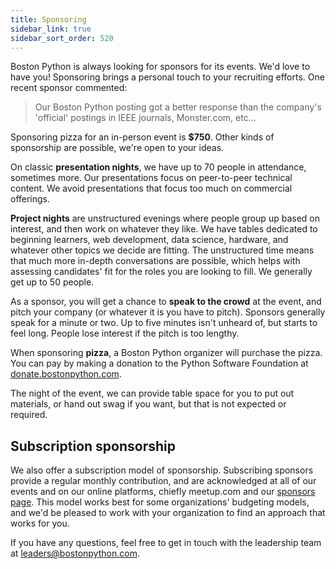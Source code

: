 ```yaml
---
title: Sponsoring
sidebar_link: true
sidebar_sort_order: 520
---
```


Boston Python is always looking for sponsors for its events. We'd love to have
you! Sponsoring brings a personal touch to your recruiting efforts. One recent
sponsor commented:

> Our Boston Python posting got a better response than the company's 'official'
  postings in IEEE journals, Monster.com, etc...

Sponsoring pizza for an in-person event is **$750**.  Other kinds of sponsorship are possible, we're open to your ideas.

On classic **presentation nights**, we have up to 70 people in attendance, sometimes more.  Our presentations focus on peer-to-peer technical content.  We avoid presentations that focus too much on commercial offerings.

**Project nights** are unstructured evenings where people group up based on interest, and then work on whatever they like. We have tables dedicated to beginning learners, web development, data science, hardware, and whatever other topics we decide are fitting. The unstructured time means that much more in-depth conversations are possible, which helps with assessing candidates' fit for the roles you are looking to fill. We generally get up to 50 people.

As a sponsor, you will get a chance to **speak to the crowd** at the event, and
pitch your company (or whatever it is you have to pitch). Sponsors generally
speak for a minute or two. Up to five minutes isn't unheard of, but starts to
feel long. People lose interest if the pitch is too lengthy.

When sponsoring **pizza**, a Boston Python organizer will purchase the pizza.
You can pay by making a donation to the Python Software Foundation at
[donate.bostonpython.com](https://donate.bostonpython.com).

The night of the event, we can provide table space for you to put out materials,
or hand out swag if you want, but that is not expected or required.

## Subscription sponsorship

We also offer a subscription model of sponsorship. Subscribing sponsors provide
a regular monthly contribution, and are acknowledged at all of our events and on
our online platforms, chiefly meetup.com and our
[sponsors page](our_sponsors.md). This model works best for some organizations'
budgeting models, and we'd be pleased to work with your organization to find an
approach that works for you.

If you have any questions, feel free to get in touch with the leadership team at
<leaders@bostonpython.com>.
